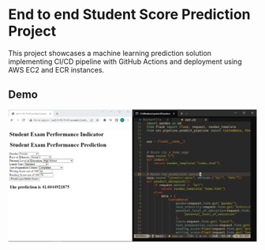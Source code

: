 # End to end Student Score Prediction Project

This project showcases a machine learning prediction solution implementing CI/CD pipeline with GitHub Actions and deployment using AWS EC2 and ECR instances.

## Demo

![Demo Image](./src/demo.PNG)
